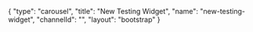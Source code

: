 {
    "type": "carousel",
    "title": "New Testing Widget",
    "name": "new-testing-widget",
    "channelId": "",
    "layout": "bootstrap"
}